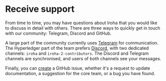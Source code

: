 # Receive support

From time to time, you may have questions about Iroha that you would like to discuss in detail with others.
There are three ways to quickly get in touch with our community: Telegram, Discord and GitHub.

A large part of the community currently uses [Telegram](https://t.me/hyperledgeriroha) for communication.
The Hyperledger part of the team prefers [Discord](https://discord.gg/hyperledger), with two dedicated channels: `iroha` and `iroha-2-contributors`.
The Discord and Telegram channels are synchronised, and users of both channels see your messages.

Finally, you can [create](https://github.com/hyperledger/iroha/issues/new/choose) a GitHub issue, whether it's a request to update documentation, a suggestion for the core team, or a bug you have found.